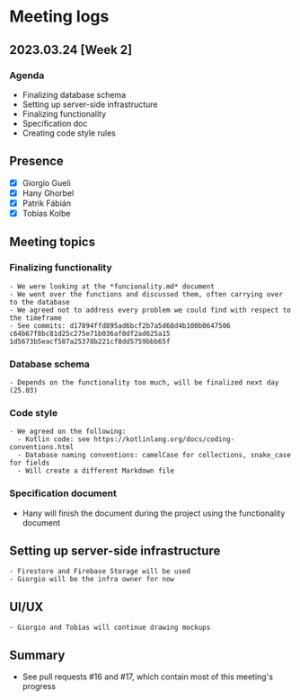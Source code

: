 # Meeting logs
## 2023.03.24 [Week 2]
### Agenda
- Finalizing database schema
- Setting up server-side infrastructure
- Finalizing functionality
- Specification doc
- Creating code style rules
## Presence
  - [x] Giorgio Gueli
  - [x] Hany Ghorbel
  - [x] Patrik Fábián
  - [x] Tobias Kolbe
## Meeting topics
  ### Finalizing functionality
    - We were looking at the *funcionality.md* document
    - We went over the functions and discussed them, often carrying over to the database
    - We agreed not to address every problem we could find with respect to the timeframe
    - See commits: d17894ffd895ad6bcf2b7a5d68d4b100b0647506 c64b67f8bc81d25c275e71b036af0df2ad625a15 1d5673b5eacf587a25378b221cf8dd5759bbb65f
  ### Database schema
    - Depends on the functionality too much, will be finalized next day (25.03)
  ### Code style
    - We agreed on the following:
      - Kotlin code: see https://kotlinlang.org/docs/coding-conventions.html
      - Database naming conventions: camelCase for collections, snake_case for fields
      - Will create a different Markdown file
  ### Specification document
   - Hany will finish the document during the project using the functionality document 
  ## Setting up server-side infrastructure
    - Firestore and Firebase Storage will be used
    - Giorgio will be the infra owner for now
  ## UI/UX
    - Giorgio and Tobias will continue drawing mockups

## Summary
  - See pull requests #16 and #17, which contain most of this meeting's progress
